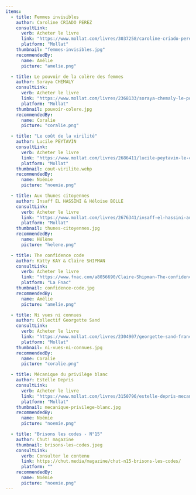 ```yaml
---
items:
  - title: Femmes invisibles
    author: Caroline CRIADO PEREZ
    consultLink:
      verb: Acheter le livre
      link: "https://www.mollat.com/livres/3037258/caroline-criado-perez-femmes-invisibles-comment-le-manque-de-donnees-sur-les-femmes-dessine-un-monde-fait-pour-les-hommes"
      platform: "Mollat"
    thumbnail: "femmes-invisibles.jpg"
    recommendedBy:
      name: Amélie
      picture: "amelie.png"

  - title: Le pouvoir de la colère des femmes
    author: Soraya CHEMALY
    consultLink:
      verb: Acheter le livre
      link: "https://www.mollat.com/livres/2368133/soraya-chemaly-le-pouvoir-de-la-colere-des-femmes"
      platform: "Mollat"
    thumbnail: pouvoir-colere.jpg
    recommendedBy:
      name: Coralie
      picture: "coralie.png"

  - title: "Le coût de la virilité"
    author: Lucile PEYTAVIN
    consultLink:
      verb: Acheter le livre
      link: "https://www.mollat.com/livres/2686411/lucile-peytavin-le-cout-de-la-virilite-ce-que-la-france-economiserait-si-les-hommes-se-comportaient-comme-les-femmes"
      platform: "Mollat"
    thumbnail: cout-virilite.webp
    recommendedBy:
      name: Noémie
      picture: "noemie.png"

  - title: Aux thunes citoyennes
    author: Insaff EL HASSINI & Héloise BOLLE
    consultLink:
      verb: Acheter le livre
      link: "https://www.mollat.com/livres/2676341/insaff-el-hassini-aux-thunes-citoyennes-au-travail-et-a-la-maison-prenez-le-pouvoir-sur-votre-argent"
      platform: "Mollat"
    thumbnail: thunes-citoyennes.jpg
    recommendedBy:
      name: Hélène
      picture: "helene.png"

  - title: The confidence code
    author: Katty KAY & Claire SHIPMAN
    consultLink:
      verb: Acheter le livre
      link: "https://www.fnac.com/a8056690/Claire-Shipman-The-confidence-code"
      platform: "La Fnac"
    thumbnail: confidence-code.jpg
    recommendedBy:
      name: Amélie
      picture: "amelie.png"

  - title: Ni vues ni connues
    author: Collectif Georgette Sand
    consultLink:
      verb: Acheter le livre
      link: "https://www.mollat.com/livres/2304907/georgette-sand-france-ni-vues-ni-connues-pantheon-histoire-memoire-ou-sont-les-femmes"
      platform: "Mollat"
    thumbnail: ni-vues-ni-connues.jpg
    recommendedBy:
      name: Coralie
      picture: "coralie.png"

  - title: Mécanique du privilège blanc
    author: Estelle Depris
    consultLink:
      verb: Acheter le livre
      link: "https://www.mollat.com/livres/3150796/estelle-depris-mecanique-du-privilege-blanc-comment-l-identifier-et-le-dejouer"
      platform: "Mollat"
    thumbnail: mecanique-privilege-blanc.jpg
    recommendedBy:
      name: Noémie
      picture: "noemie.png"

  - title: "Brisons les codes - N°15"
    author: Chut! magazine
    thumbnail: brisons-les-codes.jpeg
    consultLink:
      verb: Consulter le contenu
      link: https://chut.media/magazine/chut-n15-brisons-les-codes/
      platform: ""
    recommendedBy:
      name: Noémie
      picture: "noemie.png"
---
```

